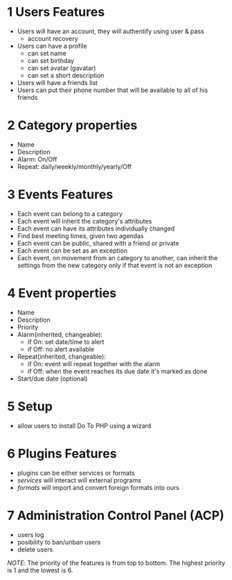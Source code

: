 1 Users Features
===============================
* Users will have an account, they will authentify using user & pass
	* account recovery
* Users can have a profile
	* can set name
	* can set birthday
	* can set avatar (gavatar)
	* can set a short description
* Users will have a friends list
* Users can put their phone number that will be available to all of his friends

2 Category properties
===============================
* Name
* Description
* Alarm: On/Off
* Repeat: daily/weekly/monthly/yearly/Off

3 Events Features
===============================
* Each event can belong to a category
* Each event will inherit the category's attributes
* Each event can have its attributes individually changed
* Find best meeting times, given two agendas
* Each event can be public, shared with a friend or private
* Each event can be set as an exception
* Each event, on movement from an category to another, can inherit the settings
  from the new category only if that event is not an exception

4 Event properties
===============================
* Name
* Description
* Priority
* Alarm(inherited, changeable): 
    * if On: set date/time to alert
    * if Off: no alert available
* Repeat(inherited, changeable):
    * if On: event will repeat together with the alarm 
    * if Off: when the event reaches its due date it's marked as done
* Start/due date (optional)

5 Setup
===============================
* allow users to install Do To PHP using a wizard

6 Plugins Features
===============================
* plugins can be either services or formats
* _services_ will interact will external programs
* _formats_ will import and convert foreign formats into ours

7 Administration Control Panel (ACP)
===============================
* users log
* posibility to ban/unban users
* delete users

*NOTE*: The priority of the features is from top to bottom. The highest
 priority is 1 and the lowest is 6. 